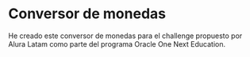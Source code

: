# Conversor de monedas
He creado este conversor de monedas para el challenge propuesto por Alura Latam como parte del programa Oracle One Next Education.
